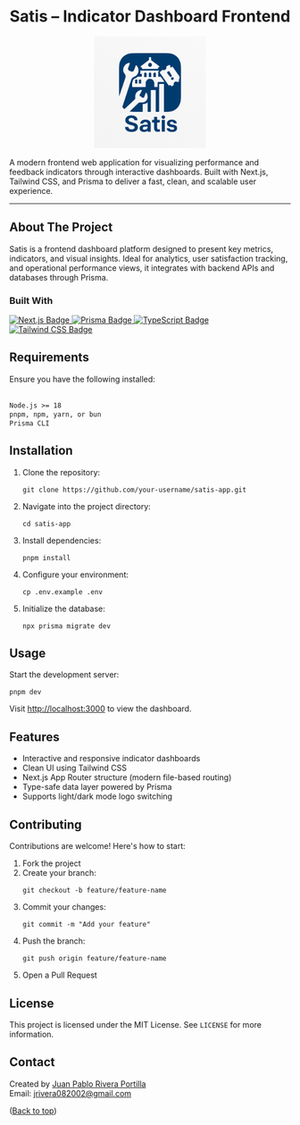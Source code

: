 <div id="readme-top"></div>

<h1 align="center">Satis – Indicator Dashboard Frontend</h1>
<p align="center">
  <img src="images/logo.png" alt="Satis App Logo" width="200" />
</p>
<p class="lead" align="center">

  A modern frontend web application for visualizing performance and feedback indicators through interactive dashboards.
  Built with Next.js, Tailwind CSS, and Prisma to deliver a fast, clean, and scalable user experience.
</p>

<hr />

<h2 id="about">About The Project</h2>

<p>
  Satis is a frontend dashboard platform designed to present key metrics, indicators, and visual insights.
  Ideal for analytics, user satisfaction tracking, and operational performance views, it integrates with backend APIs and databases through Prisma.
</p>

<div class="badge-container">
  <h3>Built With</h3>
  <a class="badge" href="https://nextjs.org/" target="_blank" rel="noopener noreferrer">
    <img src="https://img.shields.io/badge/Next.js-000000?style=for-the-badge&logo=next.js&logoColor=white" alt="Next.js Badge" />
  </a>
  <a class="badge" href="https://prisma.io/" target="_blank" rel="noopener noreferrer">
    <img src="https://img.shields.io/badge/Prisma-2D3748?style=for-the-badge&logo=prisma&logoColor=white" alt="Prisma Badge" />
  </a>
  <a class="badge" href="https://www.typescriptlang.org/" target="_blank" rel="noopener noreferrer">
    <img src="https://img.shields.io/badge/TypeScript-3178C6?style=for-the-badge&logo=typescript&logoColor=white" alt="TypeScript Badge" />
  </a>
  <a class="badge" href="https://tailwindcss.com/" target="_blank" rel="noopener noreferrer">
    <img src="https://img.shields.io/badge/Tailwind_CSS-38B2AC?style=for-the-badge&logo=tailwind-css&logoColor=white" alt="Tailwind CSS Badge" />
  </a>
</div>

<h2 id="requirements">Requirements</h2>
<p>Ensure you have the following installed:</p>
<pre><code>
Node.js >= 18
pnpm, npm, yarn, or bun
Prisma CLI
</code></pre>

<h2 id="installation">Installation</h2>
<ol>
  <li>Clone the repository:
    <pre><code>git clone https://github.com/your-username/satis-app.git</code></pre>
  </li>
  <li>Navigate into the project directory:
    <pre><code>cd satis-app</code></pre>
  </li>
  <li>Install dependencies:
    <pre><code>pnpm install</code></pre>
  </li>
  <li>Configure your environment:
    <pre><code>cp .env.example .env</code></pre>
  </li>
  <li>Initialize the database:
    <pre><code>npx prisma migrate dev</code></pre>
  </li>
</ol>

<h2 id="usage">Usage</h2>
<p>Start the development server:</p>
<pre><code>pnpm dev</code></pre>
<p>Visit <a href="http://localhost:3000">http://localhost:3000</a> to view the dashboard.</p>

<h2 id="features">Features</h2>
<ul>
  <li>Interactive and responsive indicator dashboards</li>
  <li>Clean UI using Tailwind CSS</li>
  <li>Next.js App Router structure (modern file-based routing)</li>
  <li>Type-safe data layer powered by Prisma</li>
  <li>Supports light/dark mode logo switching</li>
</ul>

<h2 id="contributing">Contributing</h2>
<p>Contributions are welcome! Here's how to start:</p>
<ol>
  <li>Fork the project</li>
  <li>Create your branch:
    <pre><code>git checkout -b feature/feature-name</code></pre>
  </li>
  <li>Commit your changes:
    <pre><code>git commit -m "Add your feature"</code></pre>
  </li>
  <li>Push the branch:
    <pre><code>git push origin feature/feature-name</code></pre>
  </li>
  <li>Open a Pull Request</li>
</ol>

<h2 id="license">License</h2>
<p>This project is licensed under the MIT License. See <code>LICENSE</code> for more information.</p>

<h2 id="contact">Contact</h2>
<p>
  Created by <a href="https://github.com/PortillaXpert" target="_blank">Juan Pablo Rivera Portilla</a><br/>
  Email: <a href="mailto:jrivera082002@gmail.com">jrivera082002@gmail.com</a>
</p>

<div class="right-link">
  (<a href="#readme-top">Back to top</a>)
</div>
